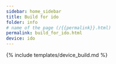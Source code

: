 ```yaml
---
sidebar: home_sidebar
title: Build for ido
folder: info
# name of the page (/{{permalink}}.html)
permalink: build_for_ido.html
device: ido
---
```

{% include templates/device_build.md %}
